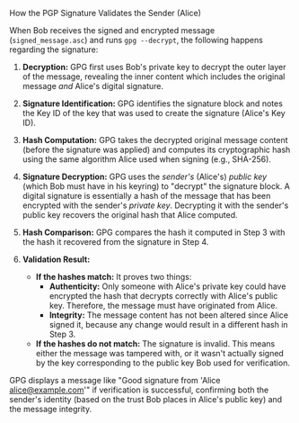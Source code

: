 How the PGP Signature Validates the Sender (Alice)

When Bob receives the signed and encrypted message (`signed_message.asc`) and runs `gpg --decrypt`, the following happens regarding the signature:

1.  **Decryption:** GPG first uses Bob's private key to decrypt the outer layer of the message, revealing the inner content which includes the original message *and* Alice's digital signature.

2.  **Signature Identification:** GPG identifies the signature block and notes the Key ID of the key that was used to create the signature (Alice's Key ID).

3.  **Hash Computation:** GPG takes the decrypted original message content (before the signature was applied) and computes its cryptographic hash using the same algorithm Alice used when signing (e.g., SHA-256).

4.  **Signature Decryption:** GPG uses the *sender's* (Alice's) *public key* (which Bob must have in his keyring) to "decrypt" the signature block. A digital signature is essentially a hash of the message that has been encrypted with the sender's *private key*. Decrypting it with the sender's public key recovers the original hash that Alice computed.

5.  **Hash Comparison:** GPG compares the hash it computed in Step 3 with the hash it recovered from the signature in Step 4.

6.  **Validation Result:**
    *   **If the hashes match:** It proves two things:
        *   **Authenticity:** Only someone with Alice's private key could have encrypted the hash that decrypts correctly with Alice's public key. Therefore, the message must have originated from Alice.
        *   **Integrity:** The message content has not been altered since Alice signed it, because any change would result in a different hash in Step 3.
    *   **If the hashes do not match:** The signature is invalid. This means either the message was tampered with, or it wasn't actually signed by the key corresponding to the public key Bob used for verification.

GPG displays a message like "Good signature from 'Alice <alice@example.com>'" if verification is successful, confirming both the sender's identity (based on the trust Bob places in Alice's public key) and the message integrity.